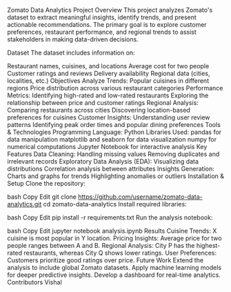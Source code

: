 Zomato Data Analytics Project
Overview
This project analyzes Zomato's dataset to extract meaningful insights, identify trends, and present actionable recommendations. The primary goal is to explore customer preferences, restaurant performance, and regional trends to assist stakeholders in making data-driven decisions.

Dataset
The dataset includes information on:

Restaurant names, cuisines, and locations
Average cost for two people
Customer ratings and reviews
Delivery availability
Regional data (cities, localities, etc.)
Objectives
Analyze Trends:
Popular cuisines in different regions
Price distribution across various restaurant categories
Performance Metrics:
Identifying high-rated and low-rated restaurants
Exploring the relationship between price and customer ratings
Regional Analysis:
Comparing restaurants across cities
Discovering location-based preferences for cuisines
Customer Insights:
Understanding user review patterns
Identifying peak order times and popular dining preferences
Tools & Technologies
Programming Language: Python
Libraries Used:
pandas for data manipulation
matplotlib and seaborn for data visualization
numpy for numerical computations
Jupyter Notebook for interactive analysis
Key Features
Data Cleaning:
Handling missing values
Removing duplicates and irrelevant records
Exploratory Data Analysis (EDA):
Visualizing data distributions
Correlation analysis between attributes
Insights Generation:
Charts and graphs for trends
Highlighting anomalies or outliers
Installation & Setup
Clone the repository:

bash
Copy
Edit
git clone https://github.com/username/zomato-data-analytics.git
cd zomato-data-analytics
Install required libraries:

bash
Copy
Edit
pip install -r requirements.txt
Run the analysis notebook:

bash
Copy
Edit
jupyter notebook analysis.ipynb
Results
 Cuisine Trends: X cuisine is most popular in Y location.
 Pricing Insights: Average price for two people ranges between A and B.
 Regional Analysis: City P has the highest-rated restaurants, whereas City Q shows lower ratings.
 User Preferences: Customers prioritize good ratings over price.
Future Work
Extend the analysis to include global Zomato datasets.
Apply machine learning models for deeper predictive insights.
Develop a dashboard for real-time analytics.
Contributors
Vishal 
